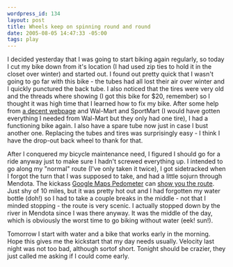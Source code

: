 ```yaml
--- 
wordpress_id: 134
layout: post
title: Wheels keep on spinning round and round
date: 2005-08-05 14:47:33 -05:00
tags: play
---
```

I decided yesterday that I was going to start biking again regularly, so today I cut my bike down from it's location (I had used zip ties to hold it in the closet over winter) and started out.  I found out pretty quick that I wasn't going to go far with this bike - the tubes had all lost their air over winter and I quickly punctured the back tube.  I also noticed that the tires were very old and the threads where showing (I got this bike for $20, remember) so I thought it was high time that I learned how to fix my bike.  After some help from <a href="http://www.sheldonbrown.com/harris/hub.html">a decent webpage</a> and Wal-Mart and SportMart (I would have gotten everything I needed from Wal-Mart but they only had one tire), I had a functioning bike again.  I also have a spare tube now just in case I bust another one.  Replacing the tubes and tires was surprisingly easy - I think I have the drop-out back wheel to thank for that.

After I conquered my bicycle maintenance need, I figured I should go for a ride anyway just to make sure I hadn't screwed everything up.  I intended to go along my "normal" route (I've only taken it twice), I got sidetracked when I forgot the turn that I was supposed to take, and had a little sojurn through Mendota.  The kickass <a href="http://www.sueandpaul.com/gmapPedometer/">Google Maps Pedometer</a> can <a href="http://xrl.us/gz9t">show you the route</a>.   Just shy of 10 miles, but it was pretty hot out and I had forgotten my water bottle (doh!) so I had to take a couple breaks in the middle - not that I minded stopping - the route is very scenic.  I actually stopped down by the river in Mendota since I was there anyway.  It was the middle of the day, which is obviously the worst time to go biking without water (eek! sun!).

Tomorrow I start with water and a bike that works early in the morning.  Hope this gives me the kickstart that my day needs usually. Velocity last night was not too bad, although sortof short.  Tonight should be crazier, they just called me asking if I could come early.
